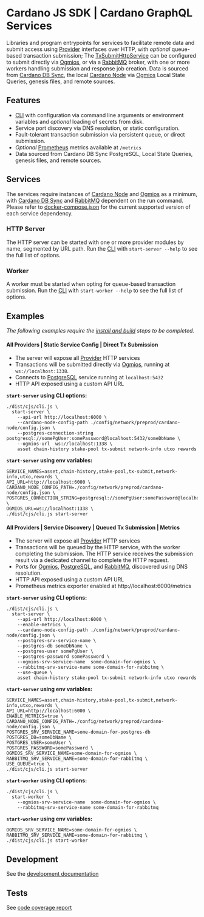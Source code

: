 # Cardano JS SDK | Cardano GraphQL Services

Libraries and program entrypoints for services to facilitate remote data and submit access using
[Provider] interfaces over HTTP, with _optional_ queue-based transaction submission; The
[TxSubmitHttpService] can be configured to submit directly via [Ogmios], or via a [RabbitMQ] broker,
with one or more workers handling submission and response job creation. Data is sourced from
[Cardano DB Sync], the local [Cardano Node] via [Ogmios] Local State Queries, genesis files, and
remote sources.

## Features

- [CLI] with configuration via command line arguments or environment variables and _optional_ loading of secrets from disk.
- Service port discovery via DNS resolution, or static configuration.
- Fault-tolerant transaction submission via persistent queue, or direct submission.
- _Optional_ [Prometheus] metrics available at `/metrics`
- Data sourced from Cardano DB Sync PostgreSQL, Local State Queries, genesis files, and remote
  sources.

## Services

The services require instances of [Cardano Node] and [Ogmios] as a minimum, with
[Cardano DB Sync] and [RabbitMQ] dependent on the run command. Please refer to
[docker-compose.json](./docker-compose.yml) for the current supported version of each service
dependency.

### HTTP Server

The HTTP server can be started with one or more provider modules by name, segmented by URL path.
Run the [CLI] with `start-server --help` to see the full list of options.

### Worker

A worker must be started when opting for queue-based transaction submission.
Run the [CLI] with `start-worker --help` to see the full list of options.

## Examples

_The following examples require the [install and build] steps to be completed._

#### All Providers | Static Service Config | Direct Tx Submission

- The server will expose all [Provider] HTTP services
- Transactions will be submitted directly via [Ogmios], running at `ws://localhost:1338`.
- Connects to [PostgreSQL] service running at `localhost:5432`
- HTTP API exposed using a custom API URL

**`start-server` using CLI options:**

```console
./dist/cjs/cli.js \
  start-server \
    --api-url http://localhost:6000 \
    --cardano-node-config-path ./config/network/preprod/cardano-node/config.json \
    --postgres-connection-string postgresql://somePgUser:somePassword@localhost:5432/someDbName \
    --ogmios-url  ws://localhost:1338 \
    asset chain-history stake-pool tx-submit network-info utxo rewards
```

**`start-server` using env variables:**

```console
SERVICE_NAMES=asset,chain-history,stake-pool,tx-submit,network-info,utxo,rewards \
API_URL=http://localhost:6000 \
CARDANO_NODE_CONFIG_PATH=./config/network/preprod/cardano-node/config.json \
POSTGRES_CONNECTION_STRING=postgresql://somePgUser:somePassword@localhost:5432/someDbName \
OGMIOS_URL=ws://localhost:1338 \
./dist/cjs/cli.js start-server
```

#### All Providers | Service Discovery | Queued Tx Submission | Metrics

- The server will expose all [Provider] HTTP services
- Transactions will be queued by the HTTP service, with the worker completing the
  submission. The HTTP service receives the submission result via a dedicated channel to
  complete the HTTP request.
- Ports for [Ogmios], [PostgreSQL], and [RabbitMQ], discovered using DNS resolution.
- HTTP API exposed using a custom API URL
- Prometheus metrics exporter enabled at http://localhost:6000/metrics

**`start-server` using CLI options:**

```console
./dist/cjs/cli.js \
  start-server \
    --api-url http://localhost:6000 \
    --enable-metrics \
    --cardano-node-config-path ./config/network/preprod/cardano-node/config.json \
    --postgres-srv-service-name \
    --postgres-db someDbName \
    --postgres-user somePgUser \
    --postgres-password somePassword \
    --ogmios-srv-service-name  some-domain-for-ogmios \
    --rabbitmq-srv-service-name some-domain-for-rabbitmq \
    --use-queue \
    asset chain-history stake-pool tx-submit network-info utxo rewards
```

**`start-server` using env variables:**

```console
SERVICE_NAMES=asset,chain-history,stake-pool,tx-submit,network-info,utxo,rewards \
API_URL=http://localhost:6000 \
ENABLE_METRICS=true \
CARDANO_NODE_CONFIG_PATH=./config/network/preprod/cardano-node/config.json \
POSTGRES_SRV_SERVICE_NAME=some-domain-for-postgres-db
POSTGRES_DB=someDbName \
POSTGRES_USER=someUser \
POSTGRES_PASSWORD=somePassword \
OGMIOS_SRV_SERVICE_NAME=some-domain-for-ogmios \
RABBITMQ_SRV_SERVICE_NAME=some-domain-for-rabbitmq \
USE_QUEUE=true \
./dist/cjs/cli.js start-server
```

**`start-worker` using CLI options:**

```console
./dist/cjs/cli.js \
  start-worker \
    --ogmios-srv-service-name  some-domain-for-ogmios \
    --rabbitmq-srv-service-name some-domain-for-rabbitmq
```

**`start-worker` using env variables:**

```console
OGMIOS_SRV_SERVICE_NAME=some-domain-for-ogmios \
RABBITMQ_SRV_SERVICE_NAME=some-domain-for-rabbitmq \
./dist/cjs/cli.js start-worker
```

## Development

See the [development documentation]

## Tests

See [code coverage report]

[cardano db sync]: https://github.com/input-output-hk/cardano-db-sync
[cardano node]: https://github.com/input-output-hk/cardano-node
[cli]: ./src/cli.ts
[code coverage report]: https://input-output-hk.github.io/cardano-js-sdk/coverage/cardano-services
[development documentation]: https://github.com/input-output-hk/cardano-js-sdk/tree/master/packages/cardano-services/src#readme
[install and build]: ../../README.md#install-and-build
[ogmios]: https://ogmios.dev/
[postgresql]: https://www.postgresql.org/
[prometheus]: https://prometheus.io/
[provider]: ../core/src/Provider
[rabbitmq]: https://www.rabbitmq.com/
[txsubmithttpservice]: ./src/TxSubmit/TxSubmitHttpService.ts
